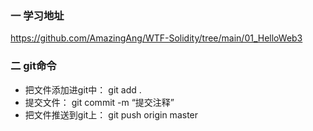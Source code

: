 ### 一 学习地址
https://github.com/AmazingAng/WTF-Solidity/tree/main/01_HelloWeb3

### 二 git命令
- 把文件添加进git中： git add .
- 提交文件： git commit -m “提交注释”
- 把文件推送到git上： git push origin master

